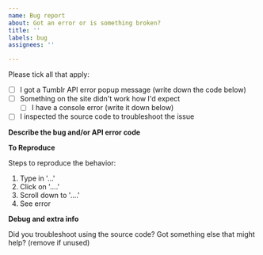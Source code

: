 ```yaml
---
name: Bug report
about: Got an error or is something broken?
title: ''
labels: bug
assignees: ''

---
```


Please tick all that apply:

- [ ] I got a Tumblr API error popup message (write down the code below)
- [ ] Something on the site didn't work how I'd expect
  - [ ] I have a console error (write it down below)
- [ ] I inspected the source code to troubleshoot the issue

**Describe the bug and/or API error code**


**To Reproduce**

Steps to reproduce the behavior:
1. Type in '...'
2. Click on '....'
3. Scroll down to '....'
4. See error

**Debug and extra info**

Did you troubleshoot using the source code? Got something else that might help? (remove if unused)
